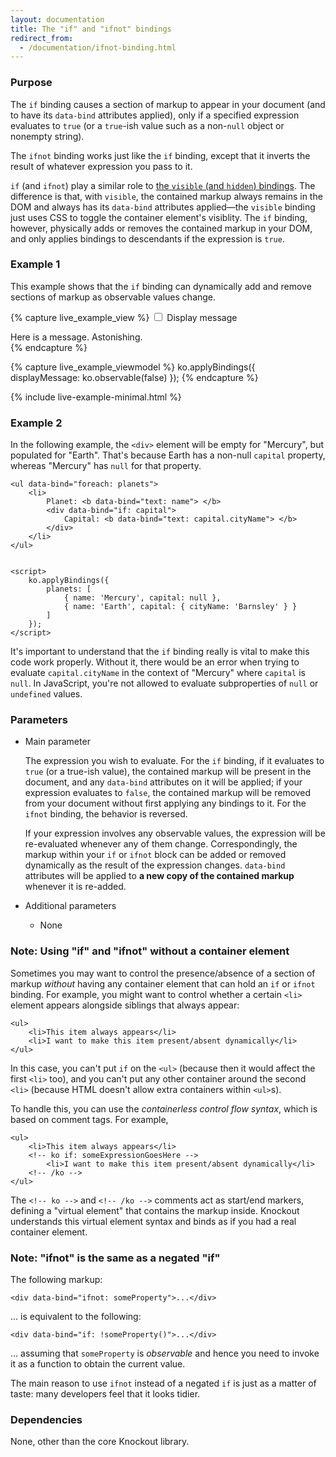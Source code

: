 ```yaml
---
layout: documentation
title: The "if" and "ifnot" bindings
redirect_from:
  - /documentation/ifnot-binding.html
---
```


### Purpose
The `if` binding causes a section of markup to appear in your document (and to have its `data-bind` attributes applied), only if a specified expression evaluates to `true` (or a `true`-ish value such as a non-`null` object or nonempty string).

The `ifnot` binding works just like the `if` binding, except that it inverts the result of whatever expression you pass to it.

`if` (and `ifnot`) play a similar role to [the `visible` (and `hidden`) bindings](visible-binding.html). The difference is that, with `visible`, the contained markup always remains in the DOM and always has its `data-bind` attributes applied—the `visible` binding just uses CSS to toggle the container element's visiblity. The `if` binding, however, physically adds or removes the contained markup in your DOM, and only applies bindings to descendants if the expression is `true`.

### Example 1

This example shows that the `if` binding can dynamically add and remove sections of markup as observable values change.

{% capture live_example_view %}
<label><input type="checkbox" data-bind="checked: displayMessage" /> Display message</label>

<div data-bind="if: displayMessage">Here is a message. Astonishing.</div>
{% endcapture %}

{% capture live_example_viewmodel %}
ko.applyBindings({
    displayMessage: ko.observable(false)
});
{% endcapture %}

{% include live-example-minimal.html %}

### Example 2

In the following example, the `<div>` element will be empty for "Mercury", but populated for "Earth". That's because Earth has a non-null `capital` property, whereas "Mercury" has `null` for that property.

    <ul data-bind="foreach: planets">
        <li>
            Planet: <b data-bind="text: name"> </b>
            <div data-bind="if: capital">
                Capital: <b data-bind="text: capital.cityName"> </b>
            </div>
        </li>
    </ul>


    <script>
        ko.applyBindings({
            planets: [
                { name: 'Mercury', capital: null }, 
                { name: 'Earth', capital: { cityName: 'Barnsley' } }        
            ]
        });
    </script>

It's important to understand that the `if` binding really is vital to make this code work properly. Without it, there would be an error when trying to evaluate `capital.cityName` in the context of "Mercury" where `capital` is `null`. In JavaScript, you're not allowed to evaluate subproperties of `null` or `undefined` values.

### Parameters

  * Main parameter
 
    The expression you wish to evaluate. For the `if` binding, if it evaluates to `true` (or a true-ish value), the contained markup will be present in the document, and any `data-bind` attributes on it will be applied; if your expression evaluates to `false`, the contained markup will be removed from your document without first applying any bindings to it. For the `ifnot` binding, the behavior is reversed.

    If your expression involves any observable values, the expression will be re-evaluated whenever any of them change. Correspondingly, the markup within your `if` or `ifnot` block can be added or removed dynamically as the result of the expression changes. `data-bind` attributes will be applied to **a new copy of the contained markup** whenever it is re-added.
     
  * Additional parameters 

     * None

### Note: Using "if" and "ifnot" without a container element

Sometimes you may want to control the presence/absence of a section of markup *without* having any container element that can hold an `if` or `ifnot` binding. For example, you might want to control whether a certain `<li>` element appears alongside siblings that always appear:

    <ul>
        <li>This item always appears</li>
        <li>I want to make this item present/absent dynamically</li>
    </ul>

In this case, you can't put `if` on the `<ul>` (because then it would affect the first `<li>` too), and you can't put any other container around the second `<li>` (because HTML doesn't allow extra containers within `<ul>`s).

To handle this, you can use the *containerless control flow syntax*, which is based on comment tags. For example,

    <ul>
        <li>This item always appears</li>
        <!-- ko if: someExpressionGoesHere -->
            <li>I want to make this item present/absent dynamically</li>
        <!-- /ko -->
    </ul>

The `<!-- ko -->` and `<!-- /ko -->` comments act as start/end markers, defining a "virtual element" that contains the markup inside. Knockout understands this virtual element syntax and binds as if you had a real container element.

### Note: "ifnot" is the same as a negated "if"

The following markup:

    <div data-bind="ifnot: someProperty">...</div>

... is equivalent to the following:

    <div data-bind="if: !someProperty()">...</div>

... assuming that `someProperty` is *observable* and hence you need to invoke it as a function to obtain the current value.

The main reason to use `ifnot` instead of a negated `if` is just as a matter of taste: many developers feel that it looks tidier.

### Dependencies

None, other than the core Knockout library.
